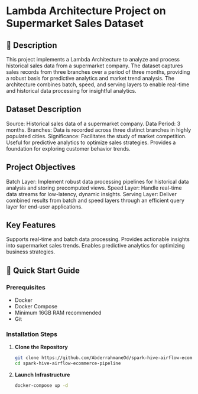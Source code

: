 # Lambda Architecture Project on Supermarket Sales Dataset

## 📄 Description
This project implements a Lambda Architecture to analyze and process historical sales data from a supermarket company. The dataset captures sales records from three branches over a period of three months, providing a robust basis for predictive analytics and market trend analysis. The architecture combines batch, speed, and serving layers to enable real-time and historical data processing for insightful analytics.

## Dataset Description
Source: Historical sales data of a supermarket company.
Data Period: 3 months.
Branches: Data is recorded across three distinct branches in highly populated cities.
Significance:
Facilitates the study of market competition.
Useful for predictive analytics to optimize sales strategies.
Provides a foundation for exploring customer behavior trends.

## Project Objectives
Batch Layer: Implement robust data processing pipelines for historical data analysis and storing precomputed views.
Speed Layer: Handle real-time data streams for low-latency, dynamic insights.
Serving Layer: Deliver combined results from batch and speed layers through an efficient query layer for end-user applications.

## Key Features
Supports real-time and batch data processing.
Provides actionable insights into supermarket sales trends.
Enables predictive analytics for optimizing business strategies.

## 🚀 Quick Start Guide

### Prerequisites

- Docker
- Docker Compose
- Minimum 16GB RAM recommended
- Git


### Installation Steps

1. **Clone the Repository**
   ```bash
   git clone https://github.com/AbderrahmaneOd/spark-hive-airflow-ecommerce-pipeline.git
   cd spark-hive-airflow-ecommerce-pipeline
   ```

2. **Launch Infrastructure**
   ```bash
   docker-compose up -d
   ```
